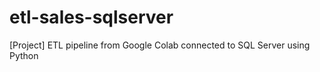 # etl-sales-sqlserver
[Project] ETL pipeline from Google Colab connected to SQL Server using Python

